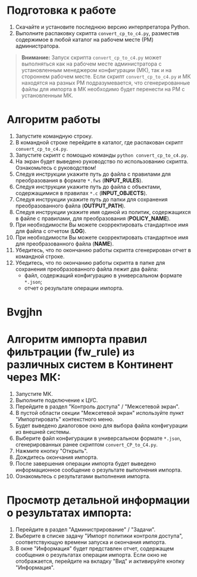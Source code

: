 # Подготовка к работе

1. Скачайте и установите последнюю версию интерпретатора Python.
2. Выполните распаковку скрипта `convert_cp_to_c4.py`, разместив содержимое в любой каталог на рабочем месте (РМ) администратора.

>**Внимание:** Запуск скрипта `convert_cp_to_c4.py` может выполняться как на рабочем месте администратора с установленным менеджером конфигурации (МК), так и на стороннем рабочем месте. Если скрипт `convert_cp_to_c4.py` и МК находятся на разных РМ подразумевается, что сгенерированные файлы для импорта в МК необходимо будет перенести на РМ с установленным МК.

# Алгоритм работы

1. Запустите командную строку.
2. В командной строке перейдите в каталог, где распакован скрипт `convert_cp_to_c4.py`.
3. Запустите скрипт с помощью команды `python convert_cp_to_c4.py`.
4. На экран будет выведено руководство по использованию скрипта. Ознакомьтесь с руководством!
5. Следуя инструкции укажите путь до файла c правилами для преобразования в формате `*.fws` (**INPUT_RULES**).
6. Следуя инструкции укажите путь до файла c объектами, содержащимися в правилах `*.с` (**INPUT_OBJECTS**).
7. Следуя инструкции укажите путь до папки для сохранения преобразованного файла (**OUTPUT_PATH**).
8. Следуя инструкции укажите имя одиной из политик, содержащихся в файле с правилами, для преобразования (**POLICY_NAME**).
9. При необходимости Вы можете скорректировать стандартное имя для файла с отчетом (**LOG**).
10. При необходимости Вы можете скорректировать стандартное имя для преобразованного файла (**NAME**).
11. Убедитесь, что по окончанию работы скрипта сгенерирован отчет в командной строке.
12. Убедитесь, что по окончанию работы скрипта в папке для сохранения преобразованного файла лежит два файла:
    - файл, содержащий конфигурацию в универсальном формате `*.json`; 
    - отчет о результате операции импорта.

# Bvgjhn

# Алгоритм импорта правил фильтрации (fw_rule) из различных систем в Континент через МК:

1. Запустите МК.
2. Выполните подключение к ЦУС.
3. Перейдите в раздел "Контроль доступа" / "Межсетевой экран".
4. В пустой области секции "Межсетевой экран" используйте пункт "Импортировать" контекстного меню.
5. Будет выведено диалоговое окно для выбора файла конфигурации из внешней системы.
6. Выберите файл конфигурации в универсальном формате `*.json`, сгенерированных ранее скриптом `convert_CP_to_C4.py`.
7. Нажмите кнопку "Открыть".
8. Дождитесь окончания импорта.
9. После завершения операции импорта будет выведено информационное сообщение о результате выполнения импорта.
10. Ознакомьтесь с результатами выполнения импорта.

# Просмотр детальной информации о результатах импорта:

1. Перейдите в раздел "Администрирование" / "Задачи".
2. Выберите в списке задачу "Импорт политики контроля доступа", соответствующую времени запуска и окончания импорта.
3. В окне "Информация" будет представлен отчет, содержащем сообщения о результатах операции импорта. Если окно не отображается, перейдите на вкладку "Вид" и активируйте кнопку "Информация". 






